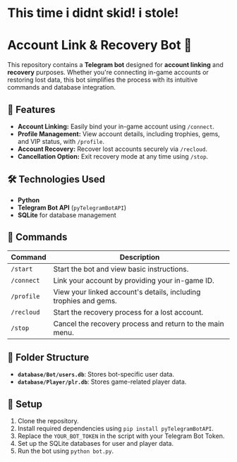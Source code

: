 # This time i didnt skid! i stole!


# Account Link & Recovery Bot 🤖  

This repository contains a **Telegram bot** designed for **account linking** and **recovery** purposes. Whether you're connecting in-game accounts or restoring lost data, this bot simplifies the process with its intuitive commands and database integration.  

## 🚀 Features  
- **Account Linking:** Easily bind your in-game account using `/connect`.  
- **Profile Management:** View account details, including trophies, gems, and VIP status, with `/profile`.  
- **Account Recovery:** Recover lost accounts securely via `/recloud`.  
- **Cancellation Option:** Exit recovery mode at any time using `/stop`.  

## 🛠️ Technologies Used  
- **Python**  
- **Telegram Bot API** (`pyTelegramBotAPI`)  
- **SQLite** for database management  

## 📜 Commands  
| Command       | Description                                                                 |
|---------------|-----------------------------------------------------------------------------|
| `/start`      | Start the bot and view basic instructions.                                  |
| `/connect`    | Link your account by providing your in-game ID.                            |
| `/profile`    | View your linked account's details, including trophies and gems.           |
| `/recloud`    | Start the recovery process for a lost account.                             |
| `/stop`       | Cancel the recovery process and return to the main menu.                   |

## 📂 Folder Structure  
- **`database/Bot/users.db`**: Stores bot-specific user data.  
- **`database/Player/plr.db`**: Stores game-related player data.  

## 📝 Setup  
1. Clone the repository.  
2. Install required dependencies using `pip install pyTelegramBotAPI`.  
3. Replace the `YOUR_BOT_TOKEN` in the script with your Telegram Bot Token.  
4. Set up the SQLite databases for user and player data.  
5. Run the bot using `python bot.py`.

